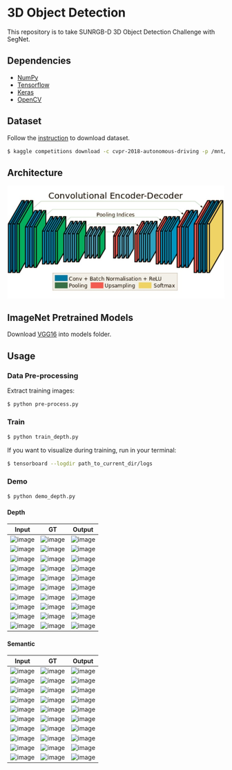 # 3D Object Detection

This repository is to take SUNRGB-D 3D Object Detection Challenge with SegNet.

## Dependencies
- [NumPy](http://docs.scipy.org/doc/numpy-1.10.1/user/install.html)
- [Tensorflow](https://www.tensorflow.org/versions/r0.8/get_started/os_setup.html)
- [Keras](https://keras.io/#installation)
- [OpenCV](https://opencv-python-tutroals.readthedocs.io/en/latest/)

## Dataset

Follow the [instruction](http://rgbd.cs.princeton.edu/challenge.html) to download dataset.

```bash
$ kaggle competitions download -c cvpr-2018-autonomous-driving -p /mnt/data
```

## Architecture

![image](https://github.com/foamliu/SegNet/raw/master/images/segnet.jpg)


## ImageNet Pretrained Models
Download [VGG16](https://github.com/fchollet/deep-learning-models/releases/download/v0.1/vgg16_weights_tf_dim_ordering_tf_kernels.h5) into models folder.

## Usage
### Data Pre-processing
Extract training images:
```bash
$ python pre-process.py
```

### Train
```bash
$ python train_depth.py
```

If you want to visualize during training, run in your terminal:
```bash
$ tensorboard --logdir path_to_current_dir/logs
```

### Demo

```bash
$ python demo_depth.py
```

#### Depth

Input | GT | Output |
|---|---|---|
|![image](https://github.com/foamliu/3D-Object-Detection/raw/master/images/0_depth_image.png)  | ![image](https://github.com/foamliu/3D-Object-Detection/raw/master/images/0_depth_label.png) | ![image](https://github.com/foamliu/3D-Object-Detection/raw/master/images/0_depth_label.png)|
|![image](https://github.com/foamliu/3D-Object-Detection/raw/master/images/1_depth_image.png)  | ![image](https://github.com/foamliu/3D-Object-Detection/raw/master/images/1_depth_label.png) | ![image](https://github.com/foamliu/3D-Object-Detection/raw/master/images/1_depth_label.png)|
|![image](https://github.com/foamliu/3D-Object-Detection/raw/master/images/2_depth_image.png)  | ![image](https://github.com/foamliu/3D-Object-Detection/raw/master/images/2_depth_label.png) | ![image](https://github.com/foamliu/3D-Object-Detection/raw/master/images/2_depth_label.png)|
|![image](https://github.com/foamliu/3D-Object-Detection/raw/master/images/3_depth_image.png)  | ![image](https://github.com/foamliu/3D-Object-Detection/raw/master/images/3_depth_label.png) | ![image](https://github.com/foamliu/3D-Object-Detection/raw/master/images/3_depth_label.png)|
|![image](https://github.com/foamliu/3D-Object-Detection/raw/master/images/4_depth_image.png)  | ![image](https://github.com/foamliu/3D-Object-Detection/raw/master/images/4_depth_label.png) | ![image](https://github.com/foamliu/3D-Object-Detection/raw/master/images/4_depth_label.png)|
|![image](https://github.com/foamliu/3D-Object-Detection/raw/master/images/5_depth_image.png)  | ![image](https://github.com/foamliu/3D-Object-Detection/raw/master/images/5_depth_label.png) | ![image](https://github.com/foamliu/3D-Object-Detection/raw/master/images/5_depth_label.png)|
|![image](https://github.com/foamliu/3D-Object-Detection/raw/master/images/6_depth_image.png)  | ![image](https://github.com/foamliu/3D-Object-Detection/raw/master/images/6_depth_label.png) | ![image](https://github.com/foamliu/3D-Object-Detection/raw/master/images/6_depth_label.png)|
|![image](https://github.com/foamliu/3D-Object-Detection/raw/master/images/7_depth_image.png)  | ![image](https://github.com/foamliu/3D-Object-Detection/raw/master/images/7_depth_label.png) | ![image](https://github.com/foamliu/3D-Object-Detection/raw/master/images/7_depth_label.png)|
|![image](https://github.com/foamliu/3D-Object-Detection/raw/master/images/8_depth_image.png)  | ![image](https://github.com/foamliu/3D-Object-Detection/raw/master/images/8_depth_label.png) | ![image](https://github.com/foamliu/3D-Object-Detection/raw/master/images/8_depth_label.png)|
|![image](https://github.com/foamliu/3D-Object-Detection/raw/master/images/9_depth_image.png)  | ![image](https://github.com/foamliu/3D-Object-Detection/raw/master/images/9_depth_label.png) | ![image](https://github.com/foamliu/3D-Object-Detection/raw/master/images/9_depth_label.png)|


#### Semantic

Input | GT | Output |
|---|---|---|
|![image](https://github.com/foamliu/3D-Object-Detection/raw/master/images/0_semantic_image.png)  | ![image](https://github.com/foamliu/3D-Object-Detection/raw/master/images/0_semantic_label.png) | ![image](https://github.com/foamliu/3D-Object-Detection/raw/master/images/0_semantic_label.png)|
|![image](https://github.com/foamliu/3D-Object-Detection/raw/master/images/1_semantic_image.png)  | ![image](https://github.com/foamliu/3D-Object-Detection/raw/master/images/1_semantic_label.png) | ![image](https://github.com/foamliu/3D-Object-Detection/raw/master/images/1_semantic_label.png)|
|![image](https://github.com/foamliu/3D-Object-Detection/raw/master/images/2_semantic_image.png)  | ![image](https://github.com/foamliu/3D-Object-Detection/raw/master/images/2_semantic_label.png) | ![image](https://github.com/foamliu/3D-Object-Detection/raw/master/images/2_semantic_label.png)|
|![image](https://github.com/foamliu/3D-Object-Detection/raw/master/images/3_semantic_image.png)  | ![image](https://github.com/foamliu/3D-Object-Detection/raw/master/images/3_semantic_label.png) | ![image](https://github.com/foamliu/3D-Object-Detection/raw/master/images/3_semantic_label.png)|
|![image](https://github.com/foamliu/3D-Object-Detection/raw/master/images/4_semantic_image.png)  | ![image](https://github.com/foamliu/3D-Object-Detection/raw/master/images/4_semantic_label.png) | ![image](https://github.com/foamliu/3D-Object-Detection/raw/master/images/4_semantic_label.png)|
|![image](https://github.com/foamliu/3D-Object-Detection/raw/master/images/5_semantic_image.png)  | ![image](https://github.com/foamliu/3D-Object-Detection/raw/master/images/5_semantic_label.png) | ![image](https://github.com/foamliu/3D-Object-Detection/raw/master/images/5_semantic_label.png)|
|![image](https://github.com/foamliu/3D-Object-Detection/raw/master/images/6_semantic_image.png)  | ![image](https://github.com/foamliu/3D-Object-Detection/raw/master/images/6_semantic_label.png) | ![image](https://github.com/foamliu/3D-Object-Detection/raw/master/images/6_semantic_label.png)|
|![image](https://github.com/foamliu/3D-Object-Detection/raw/master/images/7_semantic_image.png)  | ![image](https://github.com/foamliu/3D-Object-Detection/raw/master/images/7_semantic_label.png) | ![image](https://github.com/foamliu/3D-Object-Detection/raw/master/images/7_semantic_label.png)|
|![image](https://github.com/foamliu/3D-Object-Detection/raw/master/images/8_semantic_image.png)  | ![image](https://github.com/foamliu/3D-Object-Detection/raw/master/images/8_semantic_label.png) | ![image](https://github.com/foamliu/3D-Object-Detection/raw/master/images/8_semantic_label.png)|
|![image](https://github.com/foamliu/3D-Object-Detection/raw/master/images/9_semantic_image.png)  | ![image](https://github.com/foamliu/3D-Object-Detection/raw/master/images/9_semantic_label.png) | ![image](https://github.com/foamliu/3D-Object-Detection/raw/master/images/9_semantic_label.png)|
